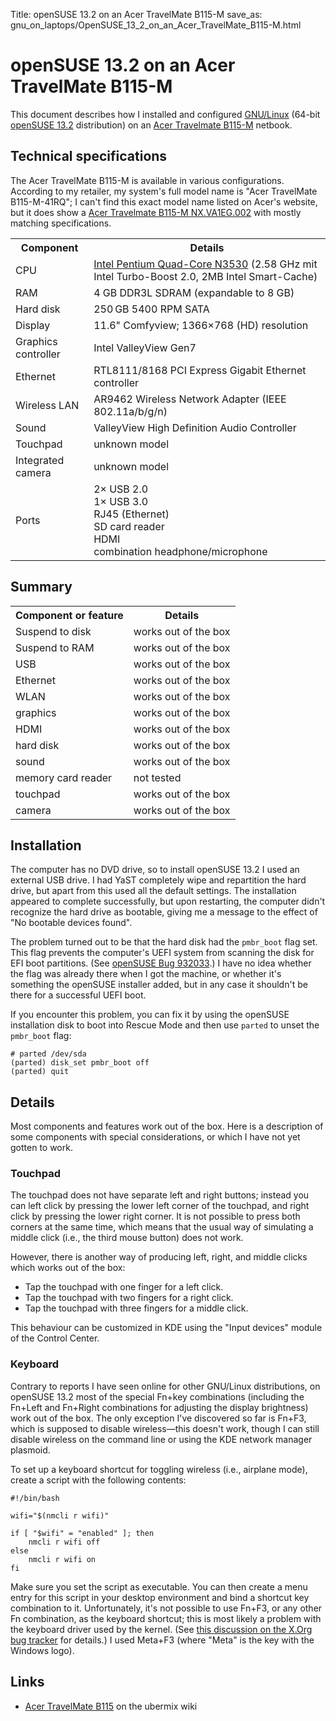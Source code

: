 Title: openSUSE 13.2 on an Acer TravelMate B115-M
save_as: gnu_on_laptops/OpenSUSE_13_2_on_an_Acer_TravelMate_B115-M.html

# openSUSE 13.2 on an Acer TravelMate B115-M

This document describes how I installed and configured
[GNU/Linux](https://www.gnu.org/gnu/linux-and-gnu.html) (64-bit
[openSUSE 13.2](http://www.opensuse.org/) distribution) on an
[Acer Travelmate B115-M](http://www.acer.de/ac/de/DE/content/professional-model/NX.VA1EG.002)
netbook.

Technical specifications
------------------------

The Acer TravelMate B115-M is available in various configurations.
According to my retailer, my system's full model name is "Acer
TravelMate B115-M-41RQ"; I can't find this exact model name listed on
Acer's website, but it does show a [Acer Travelmate B115-M
NX.VA1EG.002](http://www.acer.de/ac/de/DE/content/professional-model/NX.VA1EG.002)
with mostly matching specifications.

<table>
<tr><th>Component</th><th>Details</th></tr>
<tr><td>CPU                              </td><td><a href="http://ark.intel.com/products/81074/Intel-Pentium-Processor-N3530-2M-Cache-up-to-2_58-GHz">Intel Pentium Quad-Core N3530</a> (2.58 GHz mit Intel Turbo-Boost 2.0, 2MB Intel Smart-Cache)</td></tr>
<tr><td>RAM                              </td><td>4 GB DDR3L SDRAM (expandable to 8 GB)</td></tr>
<tr><td>Hard disk                        </td><td>250 GB 5400 RPM SATA</td></tr>
<tr><td>Display                          </td><td>11.6" Comfyview; 1366×768 (HD) resolution</td></tr>
<tr><td>Graphics controller              </td><td>Intel ValleyView Gen7</td></tr>
<tr><td>Ethernet                         </td><td>RTL8111/8168 PCI Express Gigabit Ethernet controller</td></tr>
<tr><td>Wireless LAN                     </td><td>AR9462 Wireless Network Adapter (IEEE 802.11a/b/g/n)</td></tr>
<tr><td>Sound                            </td><td>ValleyView High Definition Audio Controller</td></tr>
<tr><td>Touchpad                         </td><td>unknown model</td></tr>
<tr><td>Integrated camera                </td><td>unknown model</td></tr>
<tr><td>Ports                            </td><td>2× USB 2.0<br>1× USB 3.0<br>RJ45 (Ethernet)<br>SD card reader<br>HDMI<br>combination headphone/microphone</td></tr>
</table>

Summary
-------

<table>
<tr><th>Component or feature</th><th>Details</th></tr>
<tr><td>Suspend to disk     </td><td>works out of the box</td></tr>
<tr><td>Suspend to RAM      </td><td>works out of the box</td></tr>
<tr><td>USB                 </td><td>works out of the box</td></tr>
<tr><td>Ethernet            </td><td>works out of the box</td></tr>
<tr><td>WLAN                </td><td>works out of the box</td></tr>
<tr><td>graphics            </td><td>works out of the box</td></tr>
<tr><td>HDMI                </td><td>works out of the box</td></tr>
<tr><td>hard disk           </td><td>works out of the box</td></tr>
<tr><td>sound               </td><td>works out of the box</td></tr>
<tr><td>memory card reader  </td><td>not tested</td></tr>
<tr><td>touchpad            </td><td>works out of the box</td></tr>
<tr><td>camera              </td><td>works out of the box</td></tr>
</table>

Installation
------------

The computer has no DVD drive, so to install openSUSE 13.2 I used an
external USB drive. I had YaST completely wipe and repartition the hard
drive, but apart from this used all the default settings. The
installation appeared to complete successfully, but upon restarting, the
computer didn't recognize the hard drive as bootable, giving me a
message to the effect of "No bootable devices found".

The problem turned out to be that the hard disk had the `pmbr_boot` flag
set. This flag prevents the computer's UEFI system from scanning the
disk for EFI boot partitions. (See [openSUSE Bug
932033](https://bugzilla.opensuse.org/show_bug.cgi?id=932033).) I have
no idea whether the flag was already there when I got the machine, or
whether it's something the openSUSE installer added, but in any case it
shouldn't be there for a successful UEFI boot.

If you encounter this problem, you can fix it by using the openSUSE
installation disk to boot into Rescue Mode and then use `parted` to
unset the `pmbr_boot` flag:

    # parted /dev/sda
    (parted) disk_set pmbr_boot off
    (parted) quit

Details
-------

Most components and features work out of the box. Here is a description
of some components with special considerations, or which I have not yet
gotten to work.

### Touchpad

The touchpad does not have separate left and right buttons; instead you
can left click by pressing the lower left corner of the touchpad, and
right click by pressing the lower right corner. It is not possible to
press both corners at the same time, which means that the usual way of
simulating a middle click (i.e., the third mouse button) does not work.

However, there is another way of producing left, right, and middle
clicks which works out of the box:

-   Tap the touchpad with one finger for a left click.
-   Tap the touchpad with two fingers for a right click.
-   Tap the touchpad with three fingers for a middle click.

This behaviour can be customized in KDE using the "Input devices" module
of the Control Center.

### Keyboard

Contrary to reports I have seen online for other GNU/Linux
distributions, on openSUSE 13.2 most of the special Fn+key combinations
(including the Fn+Left and Fn+Right combinations for adjusting the
display brightness) work out of the box. The only exception I've
discovered so far is Fn+F3, which is supposed to disable wireless—this
doesn't work, though I can still disable wireless on the command line or
using the KDE network manager plasmoid.

To set up a keyboard shortcut for toggling wireless (i.e., airplane
mode), create a script with the following contents:

    #!/bin/bash

    wifi="$(nmcli r wifi)"

    if [ "$wifi" = "enabled" ]; then
        nmcli r wifi off
    else
        nmcli r wifi on
    fi

Make sure you set the script as executable. You can then create a menu
entry for this script in your desktop environment and bind a shortcut
key combination to it. Unfortunately, it's not possible to use Fn+F3, or
any other Fn combination, as the keyboard shortcut; this is most likely
a problem with the keyboard driver used by the kernel. (See [this
discussion on the X.Org bug
tracker](https://bugs.freedesktop.org/show_bug.cgi?id=22185) for
details.) I used Meta+F3 (where "Meta" is the key with the Windows
logo).

Links
-----

-   [Acer TravelMate
    B115](http://wiki.ubermix.org/page/Acer_TravelMate_B115) on the
    ubermix wiki
